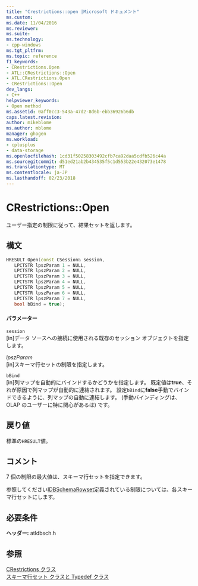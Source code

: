 ```yaml
---
title: "Crestrictions::open |Microsoft ドキュメント"
ms.custom: 
ms.date: 11/04/2016
ms.reviewer: 
ms.suite: 
ms.technology:
- cpp-windows
ms.tgt_pltfrm: 
ms.topic: reference
f1_keywords:
- CRestrictions.Open
- ATL::CRestrictions::Open
- ATL.CRestrictions.Open
- CRestrictions::Open
dev_langs:
- C++
helpviewer_keywords:
- Open method
ms.assetid: 0aff0cc3-543a-47d2-8d6b-ebb36926b6db
caps.latest.revision: 
author: mikeblome
ms.author: mblome
manager: ghogen
ms.workload:
- cplusplus
- data-storage
ms.openlocfilehash: 1cd31f50258303492cfb7ca92daa5cdfb526c44a
ms.sourcegitcommit: d51ed21ab2b434535f5c1d553b22e432073e1478
ms.translationtype: MT
ms.contentlocale: ja-JP
ms.lasthandoff: 02/23/2018
---
```

# <a name="crestrictionsopen"></a>CRestrictions::Open
ユーザー指定の制限に従って、結果セットを返します。  
  
## <a name="syntax"></a>構文  
  
```cpp
HRESULT Open(const CSession& session,  
   LPCTSTR lpszParam 1 = NULL,  
   LPCTSTR lpszParam 2 = NULL,  
   LPCTSTR lpszParam 3 = NULL,  
   LPCTSTR lpszParam 4 = NULL,  
   LPCTSTR lpszParam 5 = NULL,  
   LPCTSTR lpszParam 6 = NULL,  
   LPCTSTR lpszParam 7 = NULL,  
   bool bBind = true);  
```  
  
#### <a name="parameters"></a>パラメーター  
 `session`  
 [in]データ ソースへの接続に使用される既存のセッション オブジェクトを指定します。  
  
 *lpszParam*  
 [in]スキーマ行セットの制限を指定します。  
  
 `bBind`  
 [in]列マップを自動的にバインドするかどうかを指定します。 既定値は**true**、それが原因で列マップが自動的に連結されます。 設定`bBind`に**false**手動でバインドできるように、列マップの自動に連結します。 (手動バインディングは、OLAP のユーザーに特に関心があるは) です。  
  
## <a name="return-value"></a>戻り値  
 標準の`HRESULT`値。  
  
## <a name="remarks"></a>コメント  
 7 個の制限の最大値は、スキーマ行セットを指定できます。  
  
 参照してください[IDBSchemaRowset](https://msdn.microsoft.com/en-us/library/ms713686.aspx)定義されている制限については、各スキーマ行セットにします。  
  
## <a name="requirements"></a>必要条件  
 **ヘッダー:** atldbsch.h  
  
## <a name="see-also"></a>参照  
 [CRestrictions クラス](../../data/oledb/crestrictions-class.md)   
 [スキーマ行セット クラスと Typedef クラス](../../data/oledb/schema-rowset-classes-and-typedef-classes.md)